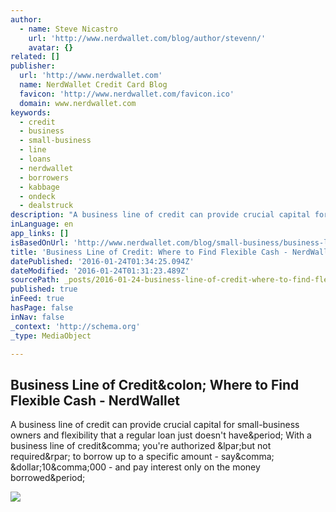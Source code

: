 ```yaml
---
author:
  - name: Steve Nicastro
    url: 'http://www.nerdwallet.com/blog/author/stevenn/'
    avatar: {}
related: []
publisher:
  url: 'http://www.nerdwallet.com'
  name: NerdWallet Credit Card Blog
  favicon: 'http://www.nerdwallet.com/favicon.ico'
  domain: www.nerdwallet.com
keywords:
  - credit
  - business
  - small-business
  - line
  - loans
  - nerdwallet
  - borrowers
  - kabbage
  - ondeck
  - dealstruck
description: "A business line of credit can provide crucial capital for small-business owners and flexibility that a regular loan just doesn't have. With a business line of credit, you're authorized (but not required) to borrow up to a specific amount - say, $10,000 - and pay interest only on the money borrowed."
inLanguage: en
app_links: []
isBasedOnUrl: 'http://www.nerdwallet.com/blog/small-business/business-line-of-credit/'
title: 'Business Line of Credit: Where to Find Flexible Cash - NerdWallet'
datePublished: '2016-01-24T01:34:25.094Z'
dateModified: '2016-01-24T01:31:23.489Z'
sourcePath: _posts/2016-01-24-business-line-of-credit-where-to-find-flexible-cash-nerdw.md
published: true
inFeed: true
hasPage: false
inNav: false
_context: 'http://schema.org'
_type: MediaObject

---
```

<article style=""><h1>Business Line of Credit&amp;colon; Where to Find Flexible Cash - NerdWallet</h1><p>A business line of credit can provide crucial capital for small-business owners and flexibility that a regular loan just doesn't have&amp;period; With a business line of credit&amp;comma; you're authorized &amp;lpar;but not required&amp;rpar; to borrow up to a specific amount - say&amp;comma; &amp;dollar;10&amp;comma;000 - and pay interest only on the money borrowed&amp;period;</p><img src="http://assets.nerdwallet.com/blog/wp-content/uploads/2016/01/business-line-of-credit-flexible-cash-for-a-small-business.jpg" /></article>